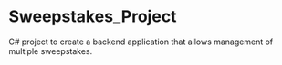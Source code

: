 # Sweepstakes_Project
C# project to create a backend application that allows management of multiple sweepstakes.
